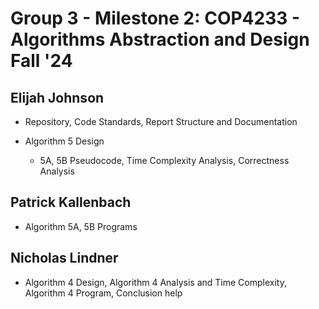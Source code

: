 # Group 3 - Milestone 2: COP4233 - Algorithms Abstraction and Design Fall '24

## Elijah Johnson
- Repository, Code Standards, Report Structure and Documentation

- Algorithm 5 Design
    - 5A, 5B Pseudocode, Time Complexity Analysis, Correctness Analysis

## Patrick Kallenbach

- Algorithm 5A, 5B Programs


## Nicholas Lindner
- Algorithm 4 Design, Algorithm 4 Analysis and Time Complexity, Algorithm 4 Program, Conclusion help
